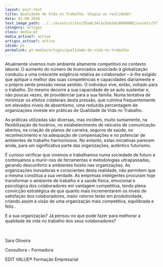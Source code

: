 ```yaml
---
layout: post-text
title: Qualidade de Vida no Trabalho. Utopia ou realidade?
data: 01-08-2016
text_image_path: ../../assets/sites/55a8c341acbda1dcd0000002/assets/5770f4deacbda15a24000964/_6.jpg
category: artigos
class: media-pt
media_active?: active
artigos_active?: active
idiom: pt
permalink: pt-media/artigos/qualidade-de-vida-no-trabalho
---
```



Atualmente vivemos num ambiente altamente competitivo no contexto laboral. O aumento do número de licenciados associado à globalização conduziu a uma crescente exigência relativa ao colaborador – é-lhe exigido que aplique o melhor das suas competências e capacidades diariamente e o próprio sente pressão nesse sentido. O indivíduo vive, então, voltado para o trabalho. Do mesmo decorre a sua capacidade de se auto sustentar e, não poucas vezes, de providenciar para a sua família. Numa tentativa de minimizar os efeitos colaterais desta pressão, que culmina frequentemente em elevados níveis de absentismo, uma reduzida percentagem de organizações investe em práticas de Qualidade de Vida no Trabalho.

 As práticas utilizadas são diversas, mas incidem, muito sumamente, na flexibilização de horários, no estabelecimento de veículos de comunicação abertos, na criação de planos de carreira, seguros de saúde, no reconhecimento e na adequação de compensações e no potenciar de ambientes de trabalho harmoniosos. No entanto, estas iniciativas parecem ainda, para um significativa parte das organizações, autêntico futurismo.

É curioso verificar que vivemos e trabalhamos numa sociedade de futuro e continuamos a munir-nos de ferramentas e metodologias ultrapassadas, gerando desconforto e ambientes hostis nas organizações. As organizações inovadoras e conscientes desta realidade, não permitem que a mesma constitua a sua verdade. As empresas inteligentes procuram hoje transformar o ambiente de trabalho e a saúde física, emocional e psicológica dos colaboradores em vantagem competitiva, tendo plena convicção estratégica de que quanto mais incrementarem os níveis de satisfação dos colaboradores, maior retorno terão em produtividade, criando assim a visão de uma organização mais competitiva, equilibrada e feliz..

E a sua organização? Já pensou no que pode fazer para melhorar a qualidade de vida no trabalho dos seus colaboradores?<br><br><br>

 

Sara Oliveira

Consultora – Formadora

EDIT VALUE® Formação Empresarial


